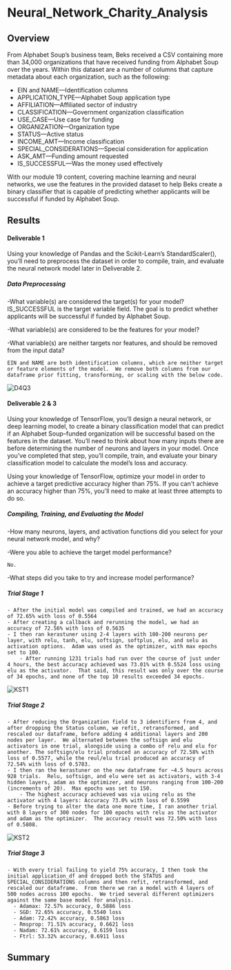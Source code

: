 # Neural_Network_Charity_Analysis

## Overview
From Alphabet Soup’s business team, Beks received a CSV containing more than 34,000 organizations that have received funding from Alphabet Soup over the years. Within this dataset are a number of columns that capture metadata about each organization, such as the following:

- EIN and NAME—Identification columns
- APPLICATION_TYPE—Alphabet Soup application type
- AFFILIATION—Affiliated sector of industry
- CLASSIFICATION—Government organization classification
- USE_CASE—Use case for funding
- ORGANIZATION—Organization type
- STATUS—Active status
- INCOME_AMT—Income classification
- SPECIAL_CONSIDERATIONS—Special consideration for application
- ASK_AMT—Funding amount requested
- IS_SUCCESSFUL—Was the money used effectively
  
With our module 19 content, covering machine learning and neural networks, we use the features in the provided dataset to help Beks create a binary classifier that is capable of predicting whether applicants will be successful if funded by Alphabet Soup.

## Results

#### Deliverable 1
Using your knowledge of Pandas and the Scikit-Learn’s StandardScaler(), you’ll need to preprocess the dataset in order to compile, train, and evaluate the neural network model later in Deliverable 2.

##### Data Preprocessing

  -What variable(s) are considered the target(s) for your model?
    IS_SUCCESSFUL is the target variable field.  The goal is to predict whether applicants will be successful if funded by Alphabet Soup.
    
  -What variable(s) are considered to be the features for your model?
  
  -What variable(s) are neither targets nor features, and should be removed from the input data?
  
    EIN and NAME are both identification columns, which are neither target or feature elements of the model.  We remove both columns from our dataframe prior fitting, transforming, or scaling with the below code. 
    
   ![D4Q3](https://user-images.githubusercontent.com/88443672/147592000-3c51e1b4-1674-4867-a04f-b8daf7205061.png)

#### Deliverable 2 & 3
Using your knowledge of TensorFlow, you’ll design a neural network, or deep learning model, to create a binary classification model that can predict if an Alphabet Soup–funded organization will be successful based on the features in the dataset. You’ll need to think about how many inputs there are before determining the number of neurons and layers in your model. Once you’ve completed that step, you’ll compile, train, and evaluate your binary classification model to calculate the model’s loss and accuracy.

Using your knowledge of TensorFlow, optimize your model in order to achieve a target predictive accuracy higher than 75%. If you can't achieve an accuracy higher than 75%, you'll need to make at least three attempts to do so.

##### Compiling, Training, and Evaluating the Model

  -How many neurons, layers, and activation functions did you select for your neural network model, and why?
  
  -Were you able to achieve the target model performance?
  
    No.  
    
  -What steps did you take to try and increase model performance?
    
##### Trial Stage 1
    - After the initial model was compiled and trained, we had an accuracy of 72.65% with loss of 0.5564
    - After creating a callback and rerunning the model, we had an accuracy of 72.56% with loss of 0.5635
    - I then ran kerastuner using 2-4 layers with 100-200 neurons per layer, with relu, tanh, elu, softsign, softplus, elu, and selu as activation options.  Adam was used as the optimizer, with max epochs set to 100.
        - After running 1231 trials had run over the course of just under 4 hours, the best accuracy achieved was 73.01% with 0.5524 loss using elu as the activator.  That said, this result was only over the course of 34 epochs, and none of the top 10 results exceeded 34 epochs.
        
![KST1](https://user-images.githubusercontent.com/88443672/147682342-2ef42892-53d3-49b2-b665-f686a978cc6e.png)

##### Trial Stage 2
    - After reducing the Organization field to 3 identifiers from 4, and after dropping the Status column, we refit, retransformed, and rescaled our dataframe, before adding 4 additional layers and 200 nodes per layer.  We alternated between the softsign and elu activators in one trial, alongside using a combo of relu and elu for another. The softsign/elu trial produced an accuracy of 72.58% with loss of 0.5577, while the reul/elu trial produced an accuracy of 72.54% with loss of 0.5783.
    - I then ran the kerastuner on the new dataframe for ~4.5 hours across 928 trials.  Relu, softsign, and elu were set as activators, with 3-4 hidden layers, adam as the optimizer, and neurons ranging from 100-200 (increments of 20).  Max epochs was set to 150.
        - The highest accuracy achieved was via using relu as the activator with 4 layers: Accuracy 73.0% with loss of 0.5599
    - Before trying to alter the data one more time, I ran another trial with 8 layers of 300 nodes for 100 epochs with relu as the activator and adam as the optimizer.  The accuracy result was 72.50% with loss of 0.5808.
    
![KST2](https://user-images.githubusercontent.com/88443672/147684452-e3c0dbec-ac2c-4f2a-bde3-bb0c040c12fb.png)
              
##### Trial Stage 3
    - With every trial failing to yield 75% accuracy, I then took the initial application_df and dropped both the STATUS and SPECIAL_CONSIDERATIONS columns and then refit, retransformed, and rescaled our dataframe.  From there we ran a model with 4 layers of 500 nodes across 100 epochs.  We tried several different optimizers against the same base model for analysis.
      - Adamax: 72.57% accuracy, 0.5886 loss
      - SGD: 72.65% accuracy, 0.5540 loss
      - Adam: 72.42% accuracy, 0.5863 loss
      - Rmsprop: 71.51% accuracy, 0.6621 loss
      - Nadam: 72.61% accuracy, 0.6159 loss
      - Ftrl: 53.32% accuracy, 0.6911 loss
      
    
## Summary
